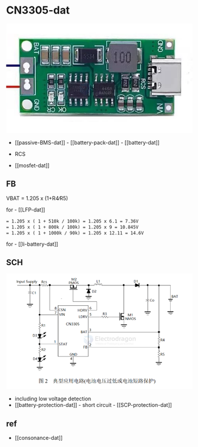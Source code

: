 
# CN3305-dat

![](2025-08-19-18-54-09.png)

- [[passive-BMS-dat]] - [[battery-pack-dat]] - [[battery-dat]]

- RCS 

- [[mosfet-dat]]

## FB 

VBAT = 1.205 ⅹ (1+R4∕R5)

for - [[LFP-dat]] 

    = 1.205 x ( 1 + 510k ∕ 100k) = 1.205 ⅹ 6.1 = 7.36V
    = 1.205 x ( 1 + 800k ∕ 100k) = 1.205 ⅹ 9 = 10.845V
    = 1.205 x ( 1 + 1000k ∕ 90k) = 1.205 ⅹ 12.11 = 14.6V

for - [[li-battery-dat]]




## SCH 

![](2025-08-19-18-55-07.png)

- including low voltage detection 
- [[battery-protection-dat]] - short circuit - [[SCP-protection-dat]]




## ref 

- [[consonance-dat]]